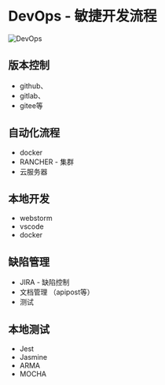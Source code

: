 # DevOps - 敏捷开发流程
![DevOps](https://i.loli.net/2021/01/19/5QlsTmzcFnOStiC.jpg)
## 版本控制
- github、
- gitlab、
- gitee等
## 自动化流程
- docker 
- RANCHER - 集群
- 云服务器
## 本地开发
- webstorm
- vscode
- docker
## 缺陷管理
- JIRA - 缺陷控制
- 文档管理 （apipost等）
- 测试
## 本地测试
- Jest
- Jasmine
- ARMA
- MOCHA